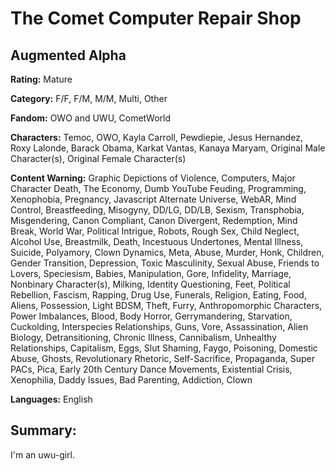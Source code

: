 # The Comet Computer Repair Shop
## Augmented Alpha


<b>Rating:</b>
Mature

<b>Category:</b>
F/F, F/M, M/M, Multi, Other

<b>Fandom:</b>
OWO and UWU, CometWorld

<b>Characters:</b>
Temoc, OWO, Kayla Carroll, Pewdiepie, Jesus Hernandez, Roxy Lalonde, Barack Obama, Karkat Vantas, Kanaya Maryam, Original Male Character(s), Original Female Character(s)

<b>Content Warning:</b>
Graphic Depictions of Violence, Computers, Major Character Death, The Economy, Dumb YouTube Feuding, Programming, Xenophobia, Pregnancy, Javascript Alternate Universe, WebAR, Mind Control, Breastfeeding, Misogyny, DD/LG, DD/LB, Sexism, Transphobia, Misgendering, Canon Compliant, Canon Divergent, Redemption, Mind Break, World War, Political Intrigue, Robots, Rough Sex, Child Neglect, Alcohol Use, Breastmilk, Death, Incestuous Undertones, Mental Illness, Suicide, Polyamory, Clown Dynamics, Meta, Abuse, Murder, Honk, Children, Gender Transition, Depression, Toxic Masculinity, Sexual Abuse, Friends to Lovers, Speciesism, Babies, Manipulation, Gore, Infidelity, Marriage, Nonbinary Character(s), Milking, Identity Questioning, Feet, Political Rebellion, Fascism, Rapping, Drug Use, Funerals, Religion, Eating, Food, Aliens, Possession, Light BDSM, Theft, Furry, Anthropomorphic Characters, Power Imbalances, Blood, Body Horror, Gerrymandering, Starvation, Cuckolding, Interspecies Relationships, Guns, Vore, Assassination, Alien Biology, Detransitioning, Chronic Illness, Cannibalism, Unhealthy Relationships, Capitalism, Eggs, Slut Shaming, Faygo, Poisoning, Domestic Abuse, Ghosts, Revolutionary Rhetoric, Self-Sacrifice, Propaganda, Super PACs, Pica, Early 20th Century Dance Movements, Existential Crisis, Xenophilia, Daddy Issues, Bad Parenting, Addiction, Clown

<b>Languages:</b>
English

## Summary:
I'm an uwu-girl.
